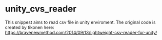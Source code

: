 # unity_cvs_reader
This snippest aims to read csv file in unity enviroment. The original code is created by tikonen
here: https://bravenewmethod.com/2014/09/13/lightweight-csv-reader-for-unity/

